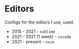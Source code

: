 # Editors

Configs for the editors I use, used.

* 2015 - 2021 - `sublime`
* 2021 - 2021 (1 week) - `vscode`
* 2021 - present - `nvim`
